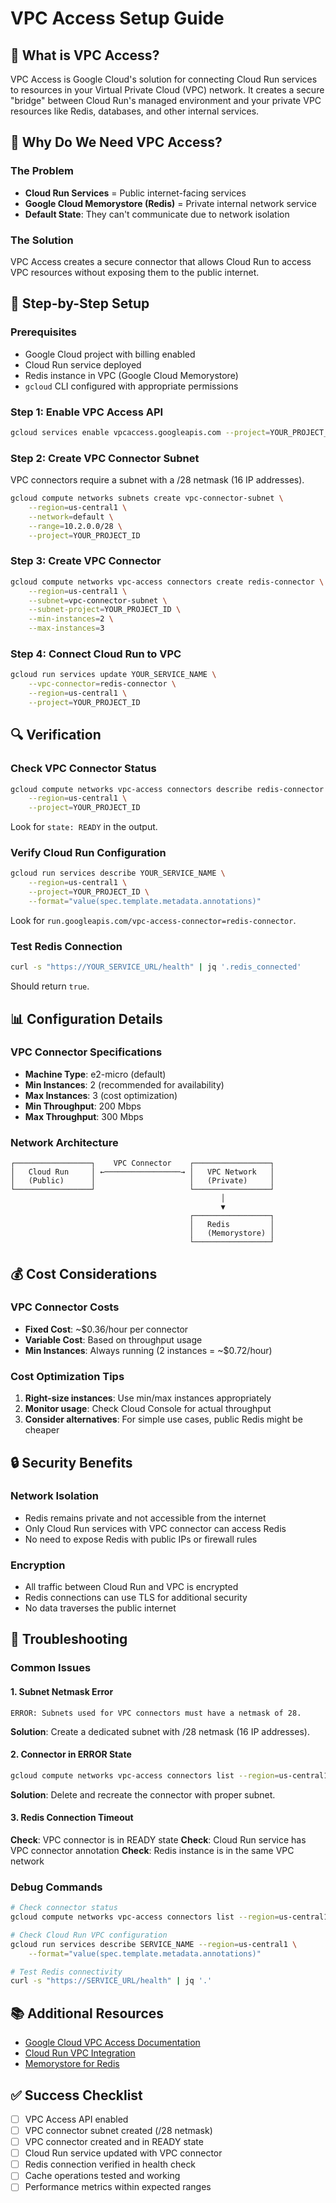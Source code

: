 # VPC Access Setup Guide

## 🌉 What is VPC Access?

VPC Access is Google Cloud's solution for connecting Cloud Run services to resources in your Virtual Private Cloud (VPC) network. It creates a secure "bridge" between Cloud Run's managed environment and your private VPC resources like Redis, databases, and other internal services.

## 🔧 Why Do We Need VPC Access?

### **The Problem**
- **Cloud Run Services** = Public internet-facing services
- **Google Cloud Memorystore (Redis)** = Private internal network service
- **Default State**: They can't communicate due to network isolation

### **The Solution**
VPC Access creates a secure connector that allows Cloud Run to access VPC resources without exposing them to the public internet.

## 🚀 Step-by-Step Setup

### **Prerequisites**
- Google Cloud project with billing enabled
- Cloud Run service deployed
- Redis instance in VPC (Google Cloud Memorystore)
- `gcloud` CLI configured with appropriate permissions

### **Step 1: Enable VPC Access API**
```bash
gcloud services enable vpcaccess.googleapis.com --project=YOUR_PROJECT_ID
```

### **Step 2: Create VPC Connector Subnet**
VPC connectors require a subnet with a /28 netmask (16 IP addresses).

```bash
gcloud compute networks subnets create vpc-connector-subnet \
    --region=us-central1 \
    --network=default \
    --range=10.2.0.0/28 \
    --project=YOUR_PROJECT_ID
```

### **Step 3: Create VPC Connector**
```bash
gcloud compute networks vpc-access connectors create redis-connector \
    --region=us-central1 \
    --subnet=vpc-connector-subnet \
    --subnet-project=YOUR_PROJECT_ID \
    --min-instances=2 \
    --max-instances=3
```

### **Step 4: Connect Cloud Run to VPC**
```bash
gcloud run services update YOUR_SERVICE_NAME \
    --vpc-connector=redis-connector \
    --region=us-central1 \
    --project=YOUR_PROJECT_ID
```

## 🔍 Verification

### **Check VPC Connector Status**
```bash
gcloud compute networks vpc-access connectors describe redis-connector \
    --region=us-central1 \
    --project=YOUR_PROJECT_ID
```

Look for `state: READY` in the output.

### **Verify Cloud Run Configuration**
```bash
gcloud run services describe YOUR_SERVICE_NAME \
    --region=us-central1 \
    --project=YOUR_PROJECT_ID \
    --format="value(spec.template.metadata.annotations)"
```

Look for `run.googleapis.com/vpc-access-connector=redis-connector`.

### **Test Redis Connection**
```bash
curl -s "https://YOUR_SERVICE_URL/health" | jq '.redis_connected'
```

Should return `true`.

## 📊 Configuration Details

### **VPC Connector Specifications**
- **Machine Type**: e2-micro (default)
- **Min Instances**: 2 (recommended for availability)
- **Max Instances**: 3 (cost optimization)
- **Min Throughput**: 200 Mbps
- **Max Throughput**: 300 Mbps

### **Network Architecture**
```
┌─────────────────┐    VPC Connector    ┌─────────────────┐
│   Cloud Run     │ ←─────────────────→ │   VPC Network   │
│   (Public)      │                     │   (Private)     │
└─────────────────┘                     └─────────────────┘
                                               │
                                               ▼
                                        ┌─────────────────┐
                                        │   Redis         │
                                        │   (Memorystore) │
                                        └─────────────────┘
```

## 💰 Cost Considerations

### **VPC Connector Costs**
- **Fixed Cost**: ~$0.36/hour per connector
- **Variable Cost**: Based on throughput usage
- **Min Instances**: Always running (2 instances = ~$0.72/hour)

### **Cost Optimization Tips**
1. **Right-size instances**: Use min/max instances appropriately
2. **Monitor usage**: Check Cloud Console for actual throughput
3. **Consider alternatives**: For simple use cases, public Redis might be cheaper

## 🔒 Security Benefits

### **Network Isolation**
- Redis remains private and not accessible from the internet
- Only Cloud Run services with VPC connector can access Redis
- No need to expose Redis with public IPs or firewall rules

### **Encryption**
- All traffic between Cloud Run and VPC is encrypted
- Redis connections can use TLS for additional security
- No data traverses the public internet

## 🚨 Troubleshooting

### **Common Issues**

#### **1. Subnet Netmask Error**
```
ERROR: Subnets used for VPC connectors must have a netmask of 28.
```
**Solution**: Create a dedicated subnet with /28 netmask (16 IP addresses).

#### **2. Connector in ERROR State**
```bash
gcloud compute networks vpc-access connectors list --region=us-central1
```
**Solution**: Delete and recreate the connector with proper subnet.

#### **3. Redis Connection Timeout**
**Check**: VPC connector is in READY state
**Check**: Cloud Run service has VPC connector annotation
**Check**: Redis instance is in the same VPC network

### **Debug Commands**
```bash
# Check connector status
gcloud compute networks vpc-access connectors list --region=us-central1

# Check Cloud Run VPC configuration
gcloud run services describe SERVICE_NAME --region=us-central1 \
    --format="value(spec.template.metadata.annotations)"

# Test Redis connectivity
curl -s "https://SERVICE_URL/health" | jq '.'
```

## 📚 Additional Resources

- [Google Cloud VPC Access Documentation](https://cloud.google.com/vpc/docs/configure-serverless-vpc-access)
- [Cloud Run VPC Integration](https://cloud.google.com/run/docs/configuring/vpc)
- [Memorystore for Redis](https://cloud.google.com/memorystore/docs/redis)

## ✅ Success Checklist

- [ ] VPC Access API enabled
- [ ] VPC connector subnet created (/28 netmask)
- [ ] VPC connector created and in READY state
- [ ] Cloud Run service updated with VPC connector
- [ ] Redis connection verified in health check
- [ ] Cache operations tested and working
- [ ] Performance metrics within expected ranges
